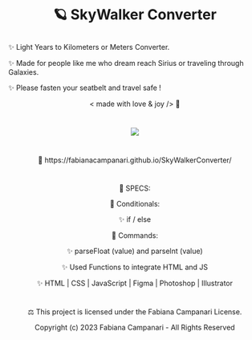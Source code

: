 # <p align="center"> 🪐 SkyWalker Converter </p>

✨ Light Years to Kilometers or Meters Converter. 

✨ Made for people like me who dream reach Sirius or traveling through Galaxies.
 
✨ Please fasten your seatbelt and travel safe ! 

 <p align="center"> < made with love & joy /> 🤎 </p>

#

<p align="center">
<img src="https://user-images.githubusercontent.com/113218619/215897659-c8fbe862-80f2-403d-a66c-5751d6d432bb.png" />
</p>

#

<p align="center"> 🚀 https://fabianacampanari.github.io/SkyWalkerConverter/ </p>

#


<p align="center"> 📌 SPECS: </p>


<p align="center"> 💫 Conditionals: </p>

<p align="center"> ✨ if / else </p>

<p align="center"> 💫 Commands: </p>

<p align="center"> ✨ parseFloat (value) and parselnt (value) </p>

<p align="center"> ✨ Used Functions to integrate HTML and JS </p>

<p align="center"> ✨ HTML | CSS | JavaScript | Figma | Photoshop | Illustrator </p>

#


<p align="center"> ⚖︎ This project is licensed under the Fabiana Campanari License. </p>

<p align="center"> Copyright (c) 2023 Fabiana Campanari - All Rights Reserved </p>

 













